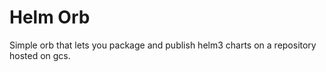 # Helm Orb

Simple orb that lets you package and publish helm3 charts on a repository hosted on gcs.